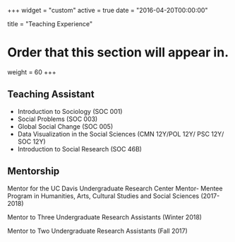 +++
widget = "custom"
active = true
date = "2016-04-20T00:00:00"

title = "Teaching Experience"

# Order that this section will appear in.
weight = 60
+++

## Teaching Assistant

* Introduction to Sociology (SOC 001)
* Social Problems (SOC 003)
* Global Social Change (SOC 005)
* Data Visualization in the Social Sciences (CMN 12Y/POL 12Y/ PSC 12Y/ SOC 12Y)
* Introduction to Social Research (SOC 46B)

## Mentorship

Mentor for the UC Davis Undergraduate Research Center Mentor-
Mentee Program in Humanities, Arts, Cultural Studies and Social
Sciences (2017-2018)

Mentor to Three Undergraduate Research Assistants (Winter 2018)

Mentor to Two Undergraduate Research Assistants (Fall 2017)
